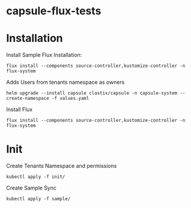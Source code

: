 # capsule-flux-tests


# Installation

Install Sample Flux Installation:

```
flux install --components source-controller,kustomize-controller -n flux-system
```


Adds Users from tenants namespace as owners

```
helm upgrade --install capsule clastix/capsule -n capsule-system --create-namespace -f values.yaml
```

Install Flux

```
flux install --components source-controller,kustomize-controller -n flux-system
```

# Init

Create Tenants Namespace and permissions

```
kubectl apply -f init/
```

Create Sample Sync

```
kubectl apply -f sample/
```